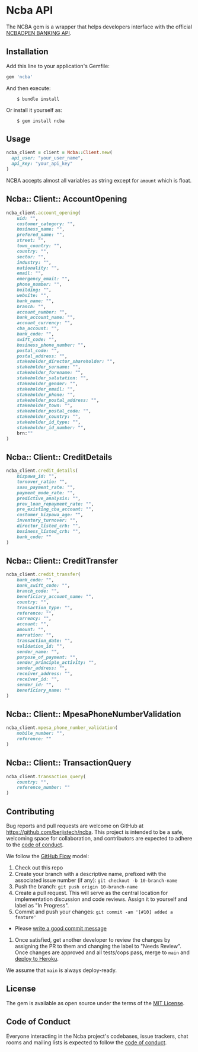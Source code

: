 # Ncba API

The NCBA gem is a wrapper that helps developers interface with the official [NCBAOPEN BANKING API](http://developers.cbagroup.com:4040/home). 

<!-- Welcome to your new gem! In this directory, you'll find the files you need to be able to package up your Ruby library into a gem. Put your Ruby code in the file `lib/ncba` . To experiment with that code, run `bin/console` for an interactive prompt. -->

## Installation

Add this line to your application's Gemfile:

```ruby
gem 'ncba'
```

And then execute:

```
    $ bundle install
```

Or install it yourself as:

```
    $ gem install ncba
```

## Usage

```ruby
ncba_client = client = Ncba::Client.new(
  api_user: "your_user_name",
  api_key: "your_api_key"
)
```

NCBA accepts almost all variables as string except for `amount` which is float.

## Ncba:: Client:: AccountOpening

```ruby
ncba_client.account_opening(
    uid: "",
    customer_category: "",
    business_name: "",
    prefered_name: "",
    street: "",
    town_country: "",
    country: "",
    sector: "",
    industry: "",
    nationality: "",
    email: "",
    emergency_email: "",
    phone_number: "",
    building: "",
    website: "",
    bank_name: "",
    branch: "",
    account_number: "",
    bank_account_name: "",
    account_currency: "",
    cba_account: "",
    bank_code: "",
    swift_code: "",
    business_phone_number: "",
    postal_code: "",
    postal_address: "",
    stakeholder_director_shareholder: "",
    stakeholder_surname: "",
    stakeholder_forename: "",
    stakeholder_salutation: "",
    stakeholder_gender: "",
    stakeholder_email: "",
    stakeholder_phone: "",
    stakeholder_postal_address: "",
    stakeholder_town: "",
    stakeholder_postal_code: "",
    stakeholder_country: "",
    stakeholder_id_type: "",
    stakeholder_id_number: "",
    brn:""
)
```

## Ncba:: Client:: CreditDetails

```ruby
ncba_client.credit_details(
    bizpawa_id: "",
    turnover_ratio: "",
    saas_payment_rate: "",
    payment_mode_rate: "",
    predictive_analysis: "",
    prev_loan_repayment_rate: "",
    pre_existing_cba_account: "",
    customer_bizpawa_age: "",
    inventory_turnover: "",
    director_listed_crb: "",
    business_listed_crb: "",
    bank_code: ""
)
```

## Ncba:: Client:: CreditTransfer

```ruby
ncba_client.credit_transfer(
    bank_code: "",
    bank_swift_code: "",
    branch_code: "",
    beneficiary_account_name: "",
    country: "",
    transaction_type: "",
    reference: "",
    currency: "",
    account: "",
    amount: "",
    narration: "",
    transaction_date: "",
    validation_id: "",
    sender_name: "",
    purpose_of_payment: "",
    sender_principle_activity: "",
    sender_address: "",
    receiver_address: "",
    receiver_id: "",
    sender_id: "",
    beneficiary_name: ""
)
```

## Ncba:: Client:: MpesaPhoneNumberValidation

```ruby
ncba_client.mpesa_phone_number_validation(
    mobile_number: "",
    reference: ""
)
```

## Ncba:: Client:: TransactionQuery

```ruby
ncba_client.transaction_query(
    country: "",
    reference_number: ""
)
```

<!-- ## Development

After checking out the repo, run `bin/setup` to install dependencies. Then, run `rake spec` to run the tests. You can also run `bin/console` for an interactive prompt that will allow you to experiment.

To install this gem onto your local machine, run `bundle exec rake install` . To release a new version, update the version number in `version.rb` , and then run `bundle exec rake release` , which will create a git tag for the version, push git commits and the created tag, and push the `.gem` file to [rubygems.org](https://rubygems.org). -->

## Contributing

Bug reports and pull requests are welcome on GitHub at https://github.com/berjistech/ncba. This project is intended to be a safe, welcoming space for collaboration, and contributors are expected to adhere to the [code of conduct](https://github.com/berjistech/ncba/blob/main/CODE_OF_CONDUCT.md).

We follow the [GitHub Flow](https://guides.github.com/introduction/flow/index.html) model:

1. Check out this repo
1. Create your branch with a descriptive name, prefixed with the associated issue number (if any): `git checkout -b 10-branch-name`
1. Push the branch: `git push origin 10-branch-name`
1. Create a pull request. This will serve as the central location for implementation discussion and code reviews. Assign it to yourself and label as "In Progress".
1. Commit and push your changes: `git commit -am '[#10] added a feature'`
  + Please [write a good commit message](https://github.com/torvalds/subsurface/blob/f019f9453f93878f133cf9be1f480ce114ee2d1b/README#L87)
1. Once satisfied, get another developer to review the changes by assigning the PR to them and changing the label to "Needs Review". Once changes are approved and all tests/cops pass, merge to `main` and [deploy to Heroku](https://github.com/skyverge/shopstorm-app/wiki/Deploying%20to%20Heroku).

We assume that `main` is always deploy-ready.

## License

The gem is available as open source under the terms of the [MIT License](https://opensource.org/licenses/MIT).

## Code of Conduct

Everyone interacting in the Ncba project's codebases, issue trackers, chat rooms and mailing lists is expected to follow the [code of conduct](https://github.com/berjistech/ncba/blob/main/CODE_OF_CONDUCT.md).
